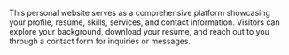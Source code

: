 This personal website serves as a comprehensive platform showcasing your profile, resume, skills, services, and contact information. Visitors can explore your background, download your resume, and reach out to you through a contact form for inquiries or messages.
